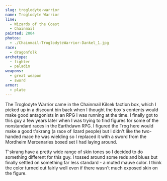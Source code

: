 ```yaml
---
slug: troglodyte-warrior
name: Troglodyte Warrior
line:
  - Wizards of the Coast
  - Chainmail
painted: 2004
photos:
  - ./Chainmail-TroglodyteWarrior-Dankel_1.jpg
race:
  - dragonfolk
archetype:
  - fighter
  - paladin
weapons:
  - great weapon
  - sword
armor:
  - plate
---
```


The Troglodyte Warrior came in the Chainmail Kilsek faction box, which I picked up in a discount bin back when I thought the box's contents would make good antagonists in an RPG I was running at the time. I finally got to this guy a few years later when I was trying to find figures for some of the nonstandard races in the Earthdawn RPG. I figured the Trog here would make a good t'skrang (a race of lizard people) but I didn't like the two-handed mace he was wielding so I replaced it with a sword from the Mordheim Mercenaries boxed set I had laying around.

T'skrang have a pretty wide range of skin tones so I decided to do something different for this guy. I tossed around some reds and blues but finally settled on something far less standard - a muted mauve color. I think the color turned out fairly well even if there wasn't much exposed skin on the figure.

